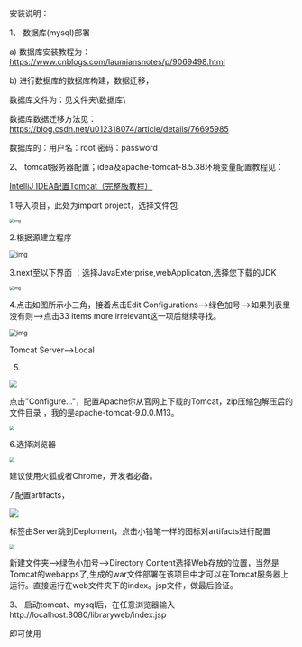 安装说明：

1、 数据库(mysql)部署

a)    数据库安装教程为：https://www.cnblogs.com/laumiansnotes/p/9069498.html

 

b)   进行数据库的数据库构建，数据迁移，

数据库文件为：见文件夹\数据库\

数据库数据迁移方法见：https://blog.csdn.net/u012318074/article/details/76695985

数据库的：用户名：root   密码：password

2、 tomcat服务器配置；idea及apache-tomcat-8.5.38环境变量配置教程见：

[IntelliJ IDEA配置Tomcat（完整版教程）](https://www.cnblogs.com/Miracle-Maker/articles/6476687.html)

1.导入项目，此处为import project，选择文件包

<img src=".\ReadmeImg\clip_image002.jpg" alt="img" style="zoom:50%;" />

2.根据源建立程序 

<img src=".\ReadmeImg\clip_image004.jpg" alt="img" style="zoom:80%;" />

3.next至以下界面 ：选择JavaExterprise,webApplicaton,选择您下载的JDK

<img src=".\ReadmeImg\clip_image006.jpg" alt="img" style="zoom:50%;" />

4.点击如图所示小三角，接着点击Edit Configurations-->绿色加号-->如果列表里没有则-->点击33 items more irrelevant这一项后继续寻找。

<img src=".\ReadmeImg\clip_image008.jpg" alt="img" style="zoom:80%;" />

Tomcat Server-->Local

5.

 

 

 

 

 

<img src=".\ReadmeImg\clip_image010.jpg" style="zoom:80%;" />

点击"Configure..."，配置Apache你从官网上下载的Tomcat，zip压缩包解压后的文件目录 ，我的是apache-tomcat-9.0.0.M13。

<img src=".\ReadmeImg\clip_image012.jpg" style="zoom:50%;" />

6.选择浏览器

<img src=".\ReadmeImg\clip_image014.jpg" style="zoom:50%;" />

建议使用火狐或者Chrome，开发者必备。

 7.配置artifacts，

 

![](.\ReadmeImg\clip_image016.jpg)

标签由Server跳到Deploment，点击小铅笔一样的图标对artifacts进行配置

<img src=".\ReadmeImg\clip_image018.jpg" style="zoom:50%;" />

新建文件夹-->绿色小加号-->Directory Content选择Web存放的位置，当然是Tomcat的webapps了,生成的war文件部署在该项目中才可以在Tomcat服务器上运行。直接运行在web文件夹下的index。jsp文件，做最后验证。

 

3、 启动tomcat、mysql后，在任意浏览器输入http://localhost:8080/libraryweb/index.jsp

即可使用